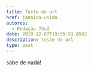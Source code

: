 ```yaml
---
title: Teste de url
href: jamaica-unida
autores:
  - Redação 7do2
date: 2018-12-07T19:55:51.658Z
description: teste de url
type: post
---
```

sabe de nada!
